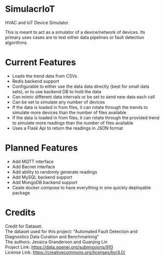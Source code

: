 # SimulacrIoT
HVAC and IoT Device Simulator

This is meant to act as a simulator of a device/network of devices. Its primary uses cases are to test either data pipelines or fault detection algorithms.  

# Current Features  
* Loads the trend data from CSVs  
* Redis backend support
* Configurable to either use the data data directly (best for small data sets), or to use backend DB to hold the data
* Can mimic different data intervals or be set to send new data each call  
* Can be set to simulate any number of devices  
* If the data is loaded in from files, it can rotate through the trends to simulate more devices than the number of files available  
* If the data is loaded in from files,  it can rotate through the provided trend to simulate more readings than the number of files available  
* Uses a Flask Api to return the readings in JSON format  

# Planned Features  
* Add MQTT interface
* Add Bacnet interface
* Add ability to randomly generate readings
* Add MySQL backend support
* Add MongoDB backend support
* Ceate docker compose to have everything in one quickly deployable package

 
# Credits
Credit for Dataset:  
The dataset used for this project: "Automated Fault Detection and Diagnostics Data Curation and Benchmarking"  
The authors: Jessica Granderson and Guanjing Lin  
Project Link: https://data.openei.org/submissions/910  
License Link: https://creativecommons.org/licenses/by/4.0/  
